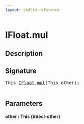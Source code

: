 ```yaml
---
layout: stdlib-reference
---
```


# IFloat\.mul

## Description





## Signature 

<pre>
This <a href="/stdlib-reference/interfaces/IFloat/index" class="code_type">IFloat</a>.<a href="/stdlib-reference/interfaces/IFloat/mul">mul</a>(This <span class='code_param'>other</span>);

</pre>

## Parameters

#### other  : This {#decl-other}

